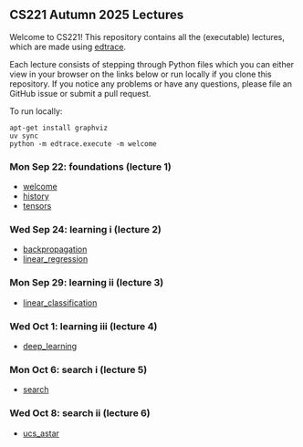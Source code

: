 ## CS221 Autumn 2025 Lectures

Welcome to CS221!  This repository contains all the (executable) lectures,
which are made using [edtrace](https://github.com/percyliang/edtrace).

Each lecture consists of stepping through Python files which you can either
view in your browser on the links below or run locally if you clone this
repository.  If you notice any problems or have any questions, please file an
GitHub issue or submit a pull request.

To run locally:

    apt-get install graphviz
    uv sync
    python -m edtrace.execute -m welcome

### Mon Sep 22: foundations (lecture 1)

- [welcome](https://stanford-cs221.github.io/autumn2025-lectures/?trace=welcome)
- [history](https://stanford-cs221.github.io/autumn2025-lectures/?trace=history)
- [tensors](https://stanford-cs221.github.io/autumn2025-lectures/?trace=tensors)

### Wed Sep 24: learning i (lecture 2)

- [backpropagation](https://stanford-cs221.github.io/autumn2025-lectures/?trace=backpropagation)
- [linear_regression](https://stanford-cs221.github.io/autumn2025-lectures/?trace=linear_regression)

### Mon Sep 29: learning ii (lecture 3)

- [linear_classification](https://stanford-cs221.github.io/autumn2025-lectures/?trace=linear_classification)

### Wed Oct 1: learning iii (lecture 4)

- [deep_learning](https://stanford-cs221.github.io/autumn2025-lectures/?trace=deep_learning)

### Mon Oct 6: search i (lecture 5)

- [search](https://stanford-cs221.github.io/autumn2025-lectures/?trace=search)

### Wed Oct 8: search ii (lecture 6)

- [ucs_astar](https://stanford-cs221.github.io/autumn2025-lectures/?trace=ucs_astar)
